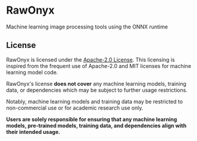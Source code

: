 # RawOnyx

Machine learning image processing tools using the ONNX runtime

## License

RawOnyx is licensed under the [Apache-2.0 License](LICENSE). This licensing
is inspired from the frequent use of Apache-2.0 and MIT licenses for machine
learning model code.

RawOnyx's license **does not cover** any machine learning models, training
data, or dependencies which may be subject to further usage restrictions.

Notably, machine learning models and training data may be restricted to
non-commercial use or for academic research use only.

**Users are solely responsible for ensuring that any machine learning models,
pre-trained models, training data, and dependencies align with their intended
usage.**
